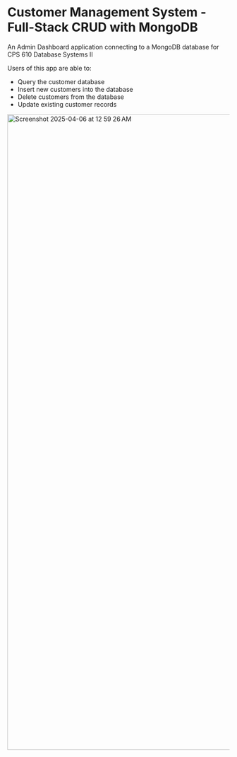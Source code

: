 # Customer Management System - Full-Stack CRUD with MongoDB

An Admin Dashboard application connecting to a MongoDB database for CPS 610 Database Systems II

Users of this app are able to:
- Query the customer database
- Insert new customers into the database
- Delete customers from the database
- Update existing customer records

<img width="1439" alt="Screenshot 2025-04-06 at 12 59 26 AM" src="https://github.com/user-attachments/assets/ad8ecd63-05af-4d8c-ac5c-0f96e2f304b8" />
